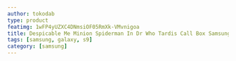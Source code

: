 ```yaml
---
author: tokodab
type: product
featimg: 1wFP4yUZXC4DNmsiOF05RmXk-VMvnigoa
title: Despicable Me Minion Spiderman In Dr Who Tardis Call Box Samsung Galaxy S9 Case
tags: [samsung, galaxy, s9]
category: [samsung]
---
```

